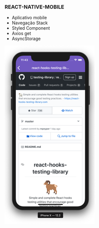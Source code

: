 ### REACT-NATIVE-MOBILE

- Aplicativo mobile
- Navegação Stack
- Styled Component
- Axios get
- AsyncStorage 


![WebView](assets/exemplo-web-view.png)
